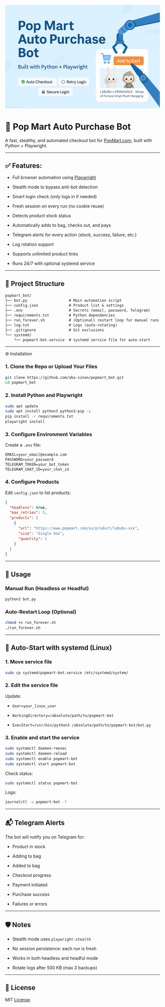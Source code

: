 ![Pop Mart Bot](https://github.com/abu-sinan/popmart_bot/blob/main/assets/thumbnail.png)
# 🛒 Pop Mart Auto Purchase Bot

A fast, stealthy, and automated checkout bot for [PopMart.com](https://www.popmart.com/us), built with Python + Playwright.

---

## ✅ Features:

- Full browser automation using [Playwright](https://playwright.dev/)

- Stealth mode to bypass anti-bot detection

- Smart login check (only logs in if needed)

- Fresh session on every run (no cookie reuse)

- Detects product stock status

- Automatically adds to bag, checks out, and pays

- Telegram alerts for every action (stock, success, failure, etc.)

- Log rotation support

- Supports unlimited product links

- Runs 24/7 with optional systemd service

---

## 📁 Project Structure

```
popmart_bot/
├── bot.py                   # Main automation script
├── config.json              # Product list & settings
├── .env                     # Secrets (email, password, Telegram)
├── requirements.txt         # Python dependencies
├── run_forever.sh           # (Optional) restart loop for manual runs
├── log.txt                  # Logs (auto-rotating)
├── .gitignore               # Git exclusions
└── systemd/
    └── popmart-bot.service  # systemd service file for auto-start
```

---

⚙️ Installation

### 1. Clone the Repo or Upload Your Files

```bash
git clone https://github.com/abu-sinan/popmart_bot.git
cd popmart_bot
```

### 2. Install Python and Playwright

```bash
sudo apt update
sudo apt install python3 python3-pip -y
pip install -r requirements.txt
playwright install
```

### 3. Configure Environment Variables

Create a `.env` file:

```env
EMAIL=your_email@example.com
PASSWORD=your_password
TELEGRAM_TOKEN=your_bot_token
TELEGRAM_CHAT_ID=your_chat_id
```

### 4. Configure Products

Edit `config.json` to list products:

```json
{
  "headless": true,
  "max_retries": 5,
  "products": [
    {
      "url": "https://www.popmart.com/us/product/labubu-xxx",
      "size": "Single box",
      "quantity": 1
    }
  ]
}
```

---

## 🚀 Usage

### Manual Run (Headless or Headful)

```bash
python3 bot.py
```

### Auto-Restart Loop (Optional)

```bash
chmod +x run_forever.sh
./run_forever.sh
```

---

## 🔁 Auto-Start with systemd (Linux)

### 1. Move service file

```bash
sudo cp systemd/popmart-bot.service /etc/systemd/system/
```

### 2. Edit the service file

Update:

- `User=your_linux_user`

- `WorkingDirectory=/absolute/path/to/popmart-bot`

- `ExecStart=/usr/bin/python3 /absolute/path/to/popmart-bot/bot.py`


### 3. Enable and start the service

```bash
sudo systemctl daemon-reexec
sudo systemctl daemon-reload
sudo systemctl enable popmart-bot
sudo systemctl start popmart-bot
```

Check status:

```bash
sudo systemctl status popmart-bot
```

Logs:

```bash
journalctl -u popmart-bot -f
```

---

## 📬 Telegram Alerts

The bot will notify you on Telegram for:

- Product in stock

- Adding to bag

- Added to bag

- Checkout progress

- Payment initiated

- Purchase success

- Failures or errors

---

## 🛡️ Notes

- Stealth mode uses `playwright-stealth`

- No session persistence: each run is fresh

- Works in both headless and headful mode

- Rotate logs after 500 KB (max 3 backups)

---

## 📄 License

MIT [License](https://github.com/abu-sinan/popmart_bot/blob/main/LICENSE).
